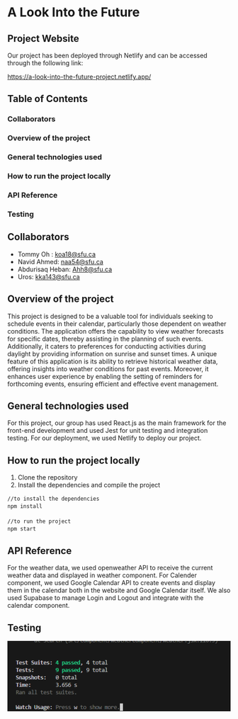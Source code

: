 # A Look Into the Future

## Project Website
Our project has been deployed through Netlify and can be accessed through the following link:

https://a-look-into-the-future-project.netlify.app/

## Table of Contents
### Collaborators
### Overview of the project
### General technologies used
### How to run the project locally
### API Reference
### Testing


## Collaborators

- Tommy Oh : koa18@sfu.ca
- Navid Ahmed: naa54@sfu.ca
- Abdurisaq Heban: Ahh8@sfu.ca
- Uros: kka143@sfu.ca

## Overview of the project

This project is designed to be a valuable tool for individuals seeking to schedule events in their calendar, particularly those dependent on weather conditions. The application offers the capability to view weather forecasts for specific dates, thereby assisting in the planning of such events. Additionally, it caters to preferences for conducting activities during daylight by providing information on sunrise and sunset times. A unique feature of this application is its ability to retrieve historical weather data, offering insights into weather conditions for past events. Moreover, it enhances user experience by enabling the setting of reminders for forthcoming events, ensuring efficient and effective event management.


## General technologies used
For this project, our group has used React.js as the main framework for the front-end development and used Jest for unit testing and integration testing. For our deployment, we used Netlify to deploy our project.
## How to run the project locally

1. Clone the repository
2. Install the dependencies and compile the project
```bash
//to install the dependencies
npm install

//to run the project
npm start
```

## API Reference
For the weather data, we used openweather API to receive the current weather data and displayed in weather component.
For Calender component, we used Google Calendar API to create events and display them in the calendar both in the website and Google Calendar itself. We also used Supabase to manage Login and Logout and integrate with the calendar component.

## Testing
![](/report/photo/testing.png)
